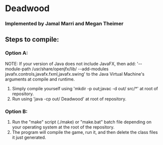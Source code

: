 # Deadwood
### Implemented by Jamal Marri and Megan Theimer

## Steps to compile:

### Option A:
NOTE: If your version of Java does not include JavaFX, then add:
'--module-path /usr/share/openjfx/lib/ --add-modules javafx.controls,javafx.fxml,javafx.swing'
to the Java Virtual Machine's arguments at compile and runtime.

1. Simply compile yourself using 'mkdir -p out;javac -d out/ src/*' at root of repository.
2. Run using 'java -cp out/ Deadwood' at root of repository.

### Option B:
1. Run the "make" script (./make) or "make.bat" batch file depending on your operating system at the root of the repository.
2. The program will compile the game, run it, and then delete the class files it just generated.
